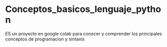 # Conceptos_basicos_lenguaje_python
ES un proyecto en google colab para conocer y comprender los principales conceptos de programacion y sintaxis
